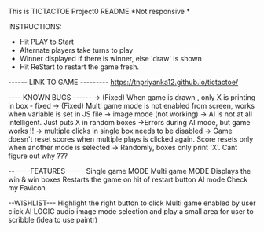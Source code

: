 This is  TICTACTOE Project0 README
*Not responsive
*

INSTRUCTIONS:
- Hit PLAY to Start
- Alternate players take turns to play
- Winner displayed if there is winner, else  'draw' is shown
- Hit ReStart to restart the game fresh.





------ LINK TO GAME ---------
https://tnpriyanka12.github.io/tictactoe/


---- KNOWN BUGS ------
-> (Fixed) When game is drawn , only X is printing in box - fixed
-> (Fixed) Multi game mode is not enabled from screen, works when variable is set in JS file
-> image mode (not working)
-> AI is not at all intelligent. Just puts X in random boxes
->Errors during AI mode, but game works !!
-> multiple  clicks  in single box needs to be disabled
-> Game doesn't reset scores when multiple plays is clicked again. Score resets only when another mode is selected
-> Randomly, boxes only print 'X'. Cant figure out why ???

-------FEATURES------
Single game MODE
Multi game MODE
Displays the win & win boxes
Restarts the game on hit of restart button
AI mode
Check my Favicon

--WISHLIST---
Highlight the right button to click
Multi game enabled by user click
AI LOGIC
audio
image mode selection and play
a small area for user to scribble (idea to use paintr)
